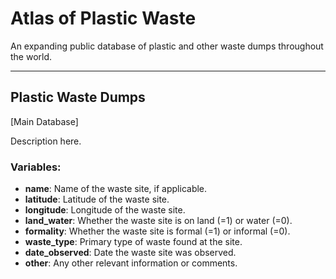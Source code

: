 # Atlas of Plastic Waste 
An expanding public database of plastic and other waste dumps throughout the world. 

------ 

## Plastic Waste Dumps 

[Main Database]

Description here.

### Variables:
- **name**: Name of the waste site, if applicable.
- **latitude**: Latitude of the waste site.
- **longitude**: Longitude of the waste site.
- **land_water**: Whether the waste site is on land (=1) or water (=0).
- **formality**: Whether the waste site is formal (=1) or informal (=0). 
- **waste_type**: Primary type of waste found at the site.
- **date_observed**: Date the waste site was observed.
- **other**: Any other relevant information or comments.
